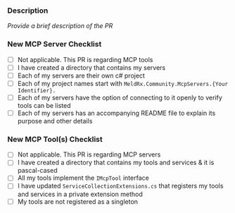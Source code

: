 ### Description

_Provide a brief description of the PR_

### New MCP Server Checklist

- [ ] Not applicable. This PR is regarding MCP tools
- [ ] I have created a directory that contains my servers
- [ ] Each of my servers are their own c# project
- [ ] Each of my project names start with `MeldRx.Community.McpServers.{Your Identifier}.`
- [ ] Each of my servers have the option of connecting to it openly to verify tools
      can be listed
- [ ] Each of my servers has an accompanying README file to explain its purpose
      and other details

### New MCP Tool(s) Checklist

- [ ] Not applicable. This PR is regarding MCP servers
- [ ] I have created a directory that contains my tools and services & it is pascal-cased
- [ ] All my tools implement the `IMcpTool` interface
- [ ] I have updated `ServiceCollectionExtensions.cs` that registers my tools and
      services in a private extension method
- [ ] My tools are not registered as a singleton
